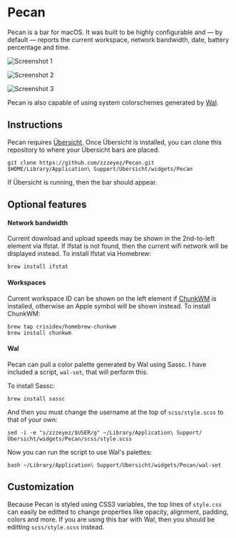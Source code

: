 # Pecan
Pecan is a bar for macOS.  It was built to be highly configurable and — by default — reports the current workspace, network bandwidth, date, battery percentage and time.

![Screenshot 1](https://github.com/zzzeyez/Pecan/blob/master/screenshots/3.jpg)

![Screenshot 2](https://github.com/zzzeyez/Pecan/blob/master/screenshots/4.jpg)

![Screenshot 3](https://github.com/zzzeyez/Pecan/blob/master/screenshots/2.jpg)

Pecan is also capable of using system colorschemes generated by [Wal](https://github.com/dylanaraps/pywal).

## Instructions

Pecan requires [Übersicht](http://tracesof.net/uebersicht/).  Once Übersicht is installed, you can clone this repository to where your Übersicht bars are placed.

```
git clone https://github.com/zzzeyez/Pecan.git $HOME/Library/Application\ Support/Übersicht/widgets/Pecan
```

If Übersicht is running, then the bar should appear.

## Optional features
  
#### Network bandwidth

Current download and upload speeds may be shown in the 2nd-to-left element via Ifstat.  If Ifstat is not found, then the current wifi network will be displayed instead.  To install Ifstat via Homebrew:

```
brew install ifstat
```
  
#### Workspaces

Current workspace ID can be shown on the left element if [ChunkWM](https://github.com/koekeishiya/chunkwm) is installed, otherwise an Apple symbol will be shown instead.  To install ChunkWM:
  
```
brew tap crisidev/homebrew-chunkwm
brew install chunkwm
````
  
#### Wal

Pecan can pull a color palette generated by Wal using Sassc.  I have included a script, `wal-set`, that will perform this.
 
To install Sassc:

```
brew install sassc
```
  
And then you must change the username at the top of `scss/style.scss` to that of your own:

```
sed -i -e "s/zzzeyez/$USER/g" ~/Library/Application\ Support/Übersicht/widgets/Pecan/scss/style.scss
```
  
Now you can run the script to use Wal's palettes:

```
bash ~/Library/Application\ Support/Übersicht/widgets/Pecan/wal-set
```

## Customization
Because Pecan is styled using CSS3 variables, the top lines of `style.css` can easily be editted to change properties like opacity, alignment, padding, colors and more.  If you are using this bar with Wal, then you should be editting `scss/style.scss` instead.
